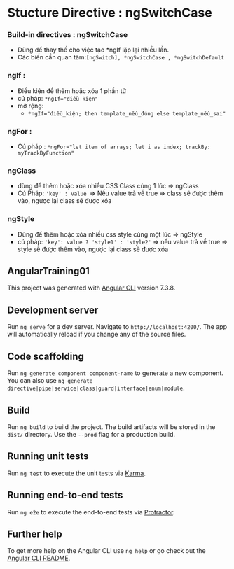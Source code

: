 

# Stucture Directive : ngSwitchCase
### Build-in directives : ngSwitchCase
  - Dùng để thay thế cho việc tạo *ngIf lặp lại nhiều lần.
  - Các biến cần quan tâm:` [ngSwitch], *ngSwitchCase , *ngSwitchDefault `
### ngIf :
  - Điều kiện để thêm hoặc xóa 1 phần tử
  - cú pháp: `*ngIf="điều kiện"`
  - mở rộng:
    + `*ngIf="điều_kiện; then template_nếu_đúng else template_nếu_sai"`
### ngFor :
  - Cú pháp : `*ngFor="let item of arrays; let i as index; trackBy: myTrackByFunction"`
### ngClass
  - dùng để thêm hoặc xóa nhiều CSS Class cùng 1 lúc => ngClass
  - Cú Pháp: `'key' : value `=> Nếu value trả về true => class sẽ được thêm vào, ngược lại class sẽ được xóa

### ngStyle
  - Dùng để thêm hoặc xóa nhiều css style cùng một lúc => ngStyle
  - cú pháp: `'key': value ? 'style1' : 'style2'` => nếu value trả về true => style sẽ được thêm vào, ngược lại class sẽ được xóa
## AngularTraining01

This project was generated with [Angular CLI](https://github.com/angular/angular-cli) version 7.3.8.

## Development server

Run `ng serve` for a dev server. Navigate to `http://localhost:4200/`. The app will automatically reload if you change any of the source files.

## Code scaffolding

Run `ng generate component component-name` to generate a new component. You can also use `ng generate directive|pipe|service|class|guard|interface|enum|module`.

## Build

Run `ng build` to build the project. The build artifacts will be stored in the `dist/` directory. Use the `--prod` flag for a production build.

## Running unit tests

Run `ng test` to execute the unit tests via [Karma](https://karma-runner.github.io).

## Running end-to-end tests

Run `ng e2e` to execute the end-to-end tests via [Protractor](http://www.protractortest.org/).

## Further help

To get more help on the Angular CLI use `ng help` or go check out the [Angular CLI README](https://github.com/angular/angular-cli/blob/master/README.md).
